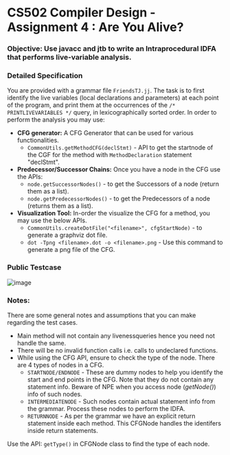 # CS502 Compiler Design - Assignment 4 : Are You Alive?
### Objective: Use javacc and jtb to write an Intraprocedural IDFA that performs live-variable analysis.

### Detailed Specification
You are provided with a grammar file `FriendsTJ.jj`. The task is to first identify the live variables (local
declarations and parameters) at each point of the program, and print them at the occurrences of the `/*
PRINTLIVEVARIABLES */` query, in lexicographically sorted order. In order to perform the analysis you
may use:
- **CFG generator:** A CFG Generator that can be used for various functionalities. 
  - `CommonUtils.getMethodCFG(declStmt)` - API to get the startnode of the CGF for the method with `MethodDeclaration`      statement "declStmt".
- **Predecessor/Successor Chains:** Once you have a node in the CFG use the APIs:
  - `node.getSuccessorNodes()` - to get the Successors of a node (return them as a list).
  - `node.getPredecessorNodes()` - to get the Predecessors of a node (returns them as a list).
- **Visualization Tool:** In-order the visualize the CFG for a method, you may use the below APIs.
  - `CommonUtils.createDotFile("<filename>", cfgStartNode)` - to generate a graphviz dot file.
  - `dot -Tpng <filename>.dot -o <filename>.png` - Use this command to generate a png file of the CFG.

### Public Testcase

![image](https://github.com/SKundawal/Live-Variable-Analysis/assets/61798659/6aefe8ba-b8f8-498b-ad4d-77c2e2bbfbac)

### Notes:
There are some general notes and assumptions that you can make regarding the test cases.
- Main method will not contain any livenessqueries hence you need not handle the same.
- There will be no invalid function calls i.e. calls to undeclared functions.
- While using the CFG API, ensure to check the type of the node. There are 4 types of nodes in a CFG.
  - `STARTNODE/ENDNODE` - These are dummy nodes to help you identify the start and end
points in the CFG. Note that they do not contain any statement info. Beware of NPE when you
access node (*getNode()*) info of such nodes.
  - `INTERMEDIATENODE` - Such nodes contain actual statement info from the grammar. Process
these nodes to perform the IDFA.
  - `RETURNNODE` - As per the grammar we have an explicit return statement inside each method.
This CFGNode handles the identifers inside return statements.

Use the API: `getType()` in CFGNode class to find the type of each node.


